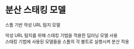 # 분산 스태킹 모델

스톰 기반 악성 URL 탐지 모델   
   
악성 URL 탐지를 위해 스태킹 기법을 적용한 딥러닝 모델 사용   
스태킹 기법에 사용된 모델들을 스톰의 각 볼트로 실행시켜 분산 적용 